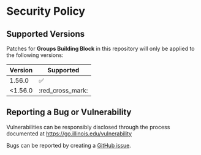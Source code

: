# Security Policy

## Supported Versions

Patches for **Groups Building Block** in this repository will only be applied to the following versions:

| Version | Supported          |
| ------- | ------------------ |
| 1.56.0   | :white_check_mark: |
| <1.56.0  | :red_cross_mark: |



## Reporting a Bug or Vulnerability

Vulnerabilities can be responsibly disclosed through the process
 documented at https://go.illinois.edu/vulnerability

Bugs can be reported by creating a [GitHub issue](https://github.com/rokwire/groups-building-block/issues/new?assignees=&labels=bug&template=bug_report.md&title=%5BBUG%5D+).